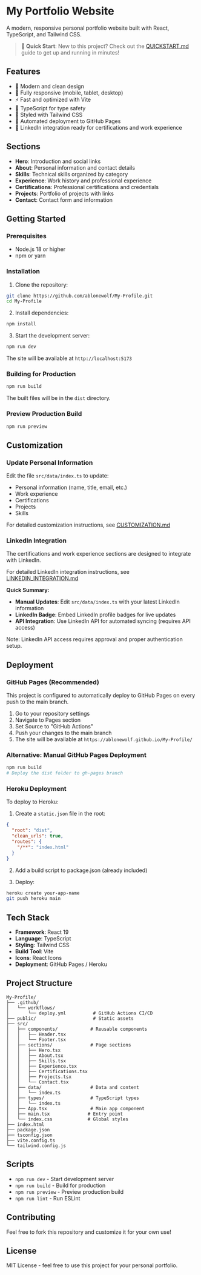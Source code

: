 # My Portfolio Website

A modern, responsive personal portfolio website built with React, TypeScript, and Tailwind CSS.

> **🚀 Quick Start**: New to this project? Check out the [QUICKSTART.md](QUICKSTART.md) guide to get up and running in minutes!

## Features

- 🎨 Modern and clean design
- 📱 Fully responsive (mobile, tablet, desktop)
- ⚡ Fast and optimized with Vite
- 🎯 TypeScript for type safety
- 💅 Styled with Tailwind CSS
- 🚀 Automated deployment to GitHub Pages
- 🔄 LinkedIn integration ready for certifications and work experience

## Sections

- **Hero**: Introduction and social links
- **About**: Personal information and contact details
- **Skills**: Technical skills organized by category
- **Experience**: Work history and professional experience
- **Certifications**: Professional certifications and credentials
- **Projects**: Portfolio of projects with links
- **Contact**: Contact form and information

## Getting Started

### Prerequisites

- Node.js 18 or higher
- npm or yarn

### Installation

1. Clone the repository:
```bash
git clone https://github.com/ablonewolf/My-Profile.git
cd My-Profile
```

2. Install dependencies:
```bash
npm install
```

3. Start the development server:
```bash
npm run dev
```

The site will be available at `http://localhost:5173`

### Building for Production

```bash
npm run build
```

The built files will be in the `dist` directory.

### Preview Production Build

```bash
npm run preview
```

## Customization

### Update Personal Information

Edit the file `src/data/index.ts` to update:
- Personal information (name, title, email, etc.)
- Work experience
- Certifications
- Projects
- Skills

For detailed customization instructions, see [CUSTOMIZATION.md](CUSTOMIZATION.md)

### LinkedIn Integration

The certifications and work experience sections are designed to integrate with LinkedIn. 

For detailed LinkedIn integration instructions, see [LINKEDIN_INTEGRATION.md](LINKEDIN_INTEGRATION.md)

**Quick Summary:**
- **Manual Updates**: Edit `src/data/index.ts` with your latest LinkedIn information
- **LinkedIn Badge**: Embed LinkedIn profile badges for live updates
- **API Integration**: Use LinkedIn API for automated syncing (requires API access)

Note: LinkedIn API access requires approval and proper authentication setup.

## Deployment

### GitHub Pages (Recommended)

This project is configured to automatically deploy to GitHub Pages on every push to the main branch.

1. Go to your repository settings
2. Navigate to Pages section
3. Set Source to "GitHub Actions"
4. Push your changes to the main branch
5. The site will be available at `https://ablonewolf.github.io/My-Profile/`

### Alternative: Manual GitHub Pages Deployment

```bash
npm run build
# Deploy the dist folder to gh-pages branch
```

### Heroku Deployment

To deploy to Heroku:

1. Create a `static.json` file in the root:
```json
{
  "root": "dist",
  "clean_urls": true,
  "routes": {
    "/**": "index.html"
  }
}
```

2. Add a build script to package.json (already included)

3. Deploy:
```bash
heroku create your-app-name
git push heroku main
```

## Tech Stack

- **Framework**: React 19
- **Language**: TypeScript
- **Styling**: Tailwind CSS
- **Build Tool**: Vite
- **Icons**: React Icons
- **Deployment**: GitHub Pages / Heroku

## Project Structure

```
My-Profile/
├── .github/
│   └── workflows/
│       └── deploy.yml          # GitHub Actions CI/CD
├── public/                     # Static assets
├── src/
│   ├── components/            # Reusable components
│   │   ├── Header.tsx
│   │   └── Footer.tsx
│   ├── sections/              # Page sections
│   │   ├── Hero.tsx
│   │   ├── About.tsx
│   │   ├── Skills.tsx
│   │   ├── Experience.tsx
│   │   ├── Certifications.tsx
│   │   ├── Projects.tsx
│   │   └── Contact.tsx
│   ├── data/                  # Data and content
│   │   └── index.ts
│   ├── types/                 # TypeScript types
│   │   └── index.ts
│   ├── App.tsx                # Main app component
│   ├── main.tsx              # Entry point
│   └── index.css             # Global styles
├── index.html
├── package.json
├── tsconfig.json
├── vite.config.ts
└── tailwind.config.js

```

## Scripts

- `npm run dev` - Start development server
- `npm run build` - Build for production
- `npm run preview` - Preview production build
- `npm run lint` - Run ESLint

## Contributing

Feel free to fork this repository and customize it for your own use!

## License

MIT License - feel free to use this project for your personal portfolio.

